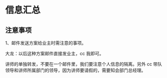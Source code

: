 # 信息汇总

## 注意事项

1、邮件发送方案给业主时需注意的事项。

大龙：以后这种方案邮件直接发业主，cc 我即可。
 
讲师的单独转发，不要在一个邮件里，我们要注意个人信息的隔离。另外 cc 带队领导和讲师所属部门的领导，因为讲师要请假的，需要知会部门总经理。